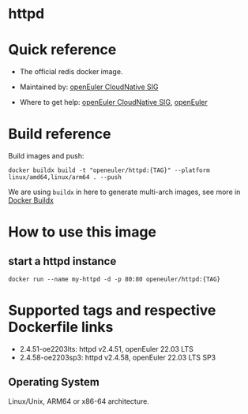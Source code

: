 # httpd


# Quick reference

- The official redis docker image.

- Maintained by: [openEuler CloudNative SIG](https://gitee.com/openeuler/cloudnative)

- Where to get help: [openEuler CloudNative SIG](https://gitee.com/openeuler/cloudnative), [openEuler](https://gitee.com/openeuler/community)

# Build reference

Build images and push:
```shell
docker buildx build -t "openeuler/httpd:{TAG}" --platform linux/amd64,linux/arm64 . --push
```

We are using `buildx` in here to generate multi-arch images, see more in [Docker Buildx](https://docs.docker.com/buildx/working-with-buildx/)

# How to use this image
## start a httpd instance
```shell
docker run --name my-httpd -d -p 80:80 openeuler/httpd:{TAG}
```

# Supported tags and respective Dockerfile links

- 2.4.51-oe2203lts: httpd v2.4.51, openEuler 22.03 LTS
- 2.4.58-oe2203sp3: httpd v2.4.58, openEuler 22.03 LTS SP3

## Operating System
Linux/Unix, ARM64 or x86-64 architecture.
